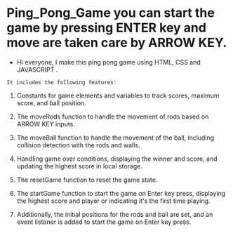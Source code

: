 # Ping_Pong_Game you can start the game by pressing ENTER key and move are taken care by ARROW KEY.

* Hi everyone, I make this ping pong game using HTML, CSS and JAVASCRIPT .
  
`It includes the following features:`

1. Constants for game elements and variables to track scores, maximum score, and ball position.
   
2. The moveRods function to handle the movement of rods based on ARROW KEY inputs.
   
3. The moveBall function to handle the movement of the ball, including collision detection with the rods and walls.
    
4. Handling game over conditions, displaying the winner and score, and updating the highest score in local storage.
 
5. The resetGame function to reset the game state.
 
6. The startGame function to start the game on Enter key press, displaying the highest score and player or indicating it's the first time playing.
 
7. Additionally, the initial positions for the rods and ball are set, and an event listener is added to start the game on Enter key press.
